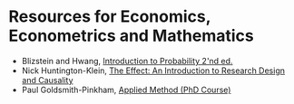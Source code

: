 # Resources for Economics, Econometrics and Mathematics

- Blizstein and Hwang, [Introduction to Probability 2'nd ed.](https://drive.google.com/file/d/1VmkAAGOYCTORq1wxSQqy255qLJjTNvBI/view)
- Nick Huntington-Klein, [The Effect: An Introduction to Research Design and Causality](https://nickchk.com/causalitybook.html)
- Paul Goldsmith-Pinkham, [Applied Method (PhD Course)](https://github.com/paulgp/applied-methods-phd/tree/main/lectures)
